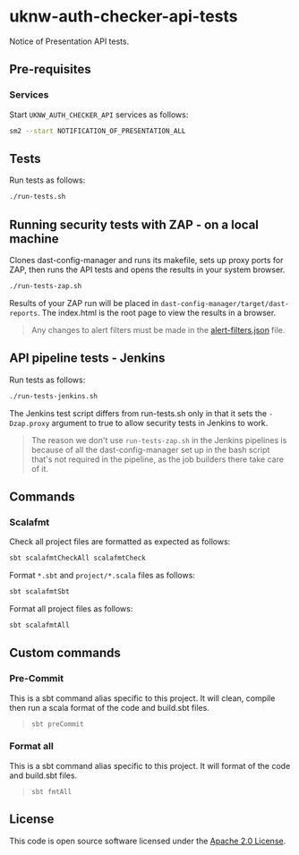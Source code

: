 # uknw-auth-checker-api-tests

Notice of Presentation API tests.

## Pre-requisites

### Services

Start `UKNW_AUTH_CHECKER_API` services as follows:

```bash
sm2 --start NOTIFICATION_OF_PRESENTATION_ALL
```

## Tests

Run tests as follows:

```bash
./run-tests.sh
```

## Running security tests with ZAP - on a local machine

Clones dast-config-manager and runs its makefile, sets up proxy ports for ZAP, then runs the API tests and opens the
results in your system browser.

```bash
./run-tests-zap.sh
``` 
Results of your ZAP run will be placed in `dast-config-manager/target/dast-reports`.
The index.html is the root page to view the results in a browser.

> Any changes to alert filters must be made in the
> [alert-filters.json](https://github.com/hmrc/uknw-auth-checker-api-tests/blob/main/alert-filters.json) file.

## API pipeline tests - Jenkins

Run tests as follows:

```bash
./run-tests-jenkins.sh
```

The Jenkins test script differs from run-tests.sh only in that it sets the `-Dzap.proxy` argument to true to allow security tests in Jenkins to work.

> The reason we don't use `run-tests-zap.sh` in the Jenkins pipelines is because of all the dast-config-manager set up
> in the bash script that's not required in the pipeline, as the job builders there take care of it.

## Commands

### Scalafmt

Check all project files are formatted as expected as follows:

```bash
sbt scalafmtCheckAll scalafmtCheck
```

Format `*.sbt` and `project/*.scala` files as follows:

```bash
sbt scalafmtSbt
```

Format all project files as follows:

```bash
sbt scalafmtAll
```

## Custom commands

### Pre-Commit

This is a sbt command alias specific to this project. It will clean, compile then run a scala format of the
code and build.sbt files.

> `sbt preCommit`

### Format all

This is a sbt command alias specific to this project. It will format of the code and build.sbt files.

> `sbt fmtAll`

## License

This code is open source software licensed under the [Apache 2.0 License]("http://www.apache.org/licenses/LICENSE-2.0.html").
